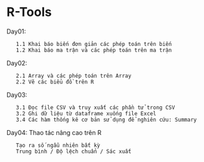 # R-Tools
Day01: 
       
       1.1 Khai báo biến đơn giản các phép toán trên biến
       1.2 Khai báo ma trận và các phép toán trên ma trận

Day02: 
       
       2.1 Array và các phép toán trên Array
       2.2 Vẽ các biểu đồ trên R

Day03: 
       
       3.1 Đọc file CSV và truy xuất các phần tử trong CSV
       3.2 Ghi dữ liệu từ dataframe xuống file Excel
       3.4 Các hàm thống kê cơ bản sử dụng để nghiên cứu: Summary

Day04: Thao tác nâng cao trên R

       Tạo ra số ngẫu nhiên bất kỳ
       Trung bình / Độ lệch chuẩn / Sác xuất
